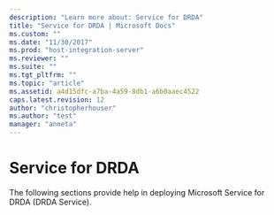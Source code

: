 ```yaml
---
description: "Learn more about: Service for DRDA"
title: "Service for DRDA | Microsoft Docs"
ms.custom: ""
ms.date: "11/30/2017"
ms.prod: "host-integration-server"
ms.reviewer: ""
ms.suite: ""
ms.tgt_pltfrm: ""
ms.topic: "article"
ms.assetid: a4d15dfc-a7ba-4a59-8db1-a6b0aaec4522
caps.latest.revision: 12
author: "christopherhouser"
ms.author: "test"
manager: "anneta"
---
```

# Service for DRDA
The following sections provide help in deploying Microsoft Service for DRDA (DRDA Service).
